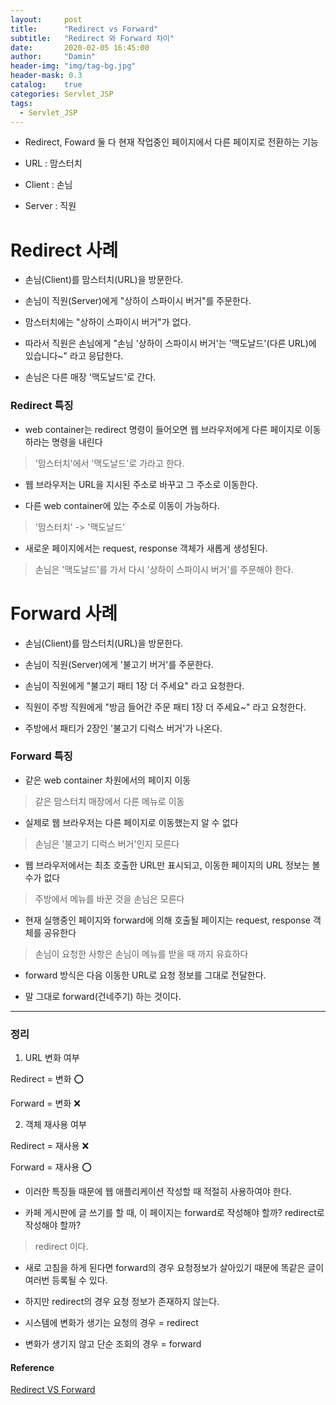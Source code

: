 ```yaml
---
layout:     post
title:      "Redirect vs Forward"
subtitle:   "Redirect 와 Forward 차이"
date:       2020-02-05 16:45:00
author:     "Damin"
header-img: "img/tag-bg.jpg"
header-mask: 0.3
catalog:    true
categories: Servlet_JSP
tags:
  - Servlet_JSP
---
```


- Redirect, Foward 둘 다 현재 작업중인 페이지에서 다른 페이지로 전환하는 기능

- URL : 맘스터치

- Client : 손님

- Server : 직원

# Redirect 사례

- 손님(Client)를 맘스터치(URL)을 방문한다.

- 손님이 직원(Server)에게 "상하이 스파이시 버거"를 주문한다.

- 맘스터치에는 "상하이 스파이시 버거"가 없다.

- 따라서 직원은 손님에게 "손님 '상하이 스파이시 버거'는 '맥도날드'(다른 URL)에 있습니다~" 라고 응답한다.

- 손님은 다른 매장 '맥도날드'로 간다.

### Redirect 특징

- web container는 redirect 명령이 들어오면 웹 브라우저에게 다른 페이지로 이동하라는 명령을 내린다

> '맘스터치'에서 '맥도날드'로 가라고 한다.

- 웹 브라우저는 URL을 지시된 주소로 바꾸고 그 주소로 이동한다.

- 다른 web container에 있는 주소로 이동이 가능하다.

> '맘스터치' -> '맥도날드'

- 새로운 페이지에서는 request, response 객체가 새롭게 생성된다.

> 손님은 '맥도날드'를 가서 다시 '상하이 스파이시 버거'를 주문해야 한다.


# Forward 사례

- 손님(Client)를 맘스터치(URL)을 방문한다.

- 손님이 직원(Server)에게 '불고기 버거'를 주문한다.

- 손님이 직원에게 "불고기 패티 1장 더 주세요" 라고 요청한다.

- 직원이 주방 직원에게 "방금 들어간 주문 패티 1장 더 주세요~" 라고 요청한다.

- 주방에서 패티가 2장인 '불고기 디럭스 버거'가 나온다.

### Forward 특징

- 같은 web container 차원에서의 페이지 이동 

> 같은 맘스터치 매장에서 다른 메뉴로 이동

- 실제로 웹 브라우저는 다른 페이지로 이동했는지 알 수 없다

> 손님은 '불고기 디럭스 버거'인지 모른다

- 웹 브라우저에서는 최초 호출한 URL만 표시되고, 이동한 페이지의 URL 정보는 볼 수가 없다

> 주방에서 메뉴를 바꾼 것을 손님은 모른다

- 현재 실행중인 페이지와 forward에 의해 호출될 페이지는 request, response 객체를 공유한다 

> 손님이 요청한 사항은 손님이 메뉴를 받을 때 까지 유효하다

- forward 방식은 다음 이동한 URL로 요청 정보를 그대로 전달한다.

- 말 그대로 forward(건네주기) 하는 것이다.

---

### 정리

1. URL 변화 여부

Redirect = 변화 ⭕

Forward = 변화 ❌

2. 객체 재사용 여부

Redirect = 재사용 ❌

Forward = 재사용 ⭕

- 이러한 특징들 때문에 웹 애플리케이션 작성할 때 적절히 사용하여야 한다.

- 카페 게시판에 글 쓰기를 할 때, 이 페이지는 forward로 작성해야 할까? redirect로 작성해야 할까?

> redirect 이다.

- 새로 고침을 하게 된다면 forward의 경우 요청정보가 살아있기 때문에 똑같은 글이 여러번 등록될 수 있다.

- 하지만 redirect의 경우 요청 정보가 존재하지 않는다.

- 시스템에 변화가 생기는 요청의 경우 = redirect

- 변화가 생기지 않고 단순 조회의 경우 = forward

#### Reference

[Redirect VS Forward](https://doublesprogramming.tistory.com/63)
